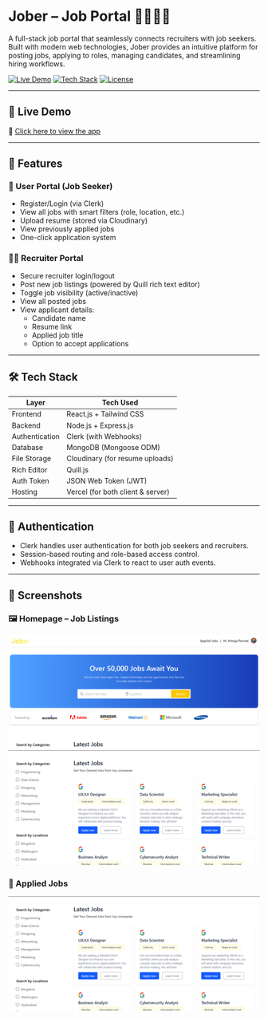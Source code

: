 # Jober – Job Portal 👩‍💼👨‍💼

A full-stack job portal that seamlessly connects recruiters with job seekers. Built with modern web technologies, Jober provides an intuitive platform for posting jobs, applying to roles, managing candidates, and streamlining hiring workflows.

[![Live Demo](https://img.shields.io/badge/Live-Demo-green)](https://jober-job-portal-client.vercel.app/)
[![Tech Stack](https://img.shields.io/badge/Tech-React%20%7C%20Express%20%7C%20MongoDB-blue)](#tech-stack)
[![License](https://img.shields.io/badge/Made%20By-Himaja%20Pannati-orange)](https://github.com/P-himaja)

---

## 🚀 Live Demo

🔗 [Click here to view the app](https://jober-job-portal-client.vercel.app/)

---

## 📌 Features

### 👤 User Portal (Job Seeker)
- Register/Login (via Clerk)
- View all jobs with smart filters (role, location, etc.)
- Upload resume (stored via Cloudinary)
- View previously applied jobs
- One-click application system

### 🧑‍💼 Recruiter Portal
- Secure recruiter login/logout
- Post new job listings (powered by Quill rich text editor)
- Toggle job visibility (active/inactive)
- View all posted jobs
- View applicant details:
  - Candidate name
  - Resume link
  - Applied job title
  - Option to accept applications

---

## 🛠️ Tech Stack

| Layer        | Tech Used                          |
|--------------|------------------------------------|
| Frontend     | React.js + Tailwind CSS            |
| Backend      | Node.js + Express.js               |
| Authentication | Clerk (with Webhooks)            |
| Database     | MongoDB (Mongoose ODM)             |
| File Storage | Cloudinary (for resume uploads)    |
| Rich Editor  | Quill.js                           |
| Auth Token   | JSON Web Token (JWT)               |
| Hosting      | Vercel (for both client & server)  |

---

## 🔐 Authentication

- Clerk handles user authentication for both job seekers and recruiters.
- Session-based routing and role-based access control.
- Webhooks integrated via Clerk to react to user auth events.

---

## 📸 Screenshots

### 🖼️ Homepage – Job Listings
![Homepage](./screenshots/homepage.png)
![Job Listings](./screenshots/jobs.png)

### 🧾 Applied Jobs
![Applied Jobs](./screenshots/jobs.png)
